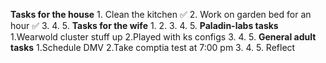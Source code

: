 **Tasks for the house**
	1. Clean the kitchen ✅
	2. Work on garden bed for an hour ✅
	3.
	4.
	5.
**Tasks for the wife**
	1.
	2.
	3.
	4.
	5.
**Paladin-labs tasks**
	1.Wearwold cluster stuff up
	2.Played with ks configs 
	3.
	4.
	5.
**General adult tasks**
	1.Schedule DMV
	2.Take comptia test at 7:00 pm
	3.
	4.
	5.
Reflect 
